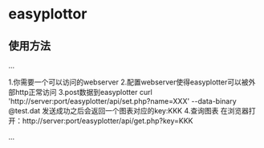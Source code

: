 # easyplottor

## 使用方法

...

1.你需要一个可以访问的webserver
2.配置webserver使得easyplotter可以被外部http正常访问
3.post数据到easyplotter
    curl 'http://server:port/easyplotter/api/set.php?name=XXX' --data-binary @test.dat
    发送成功之后会返回一个图表对应的key:KKK
4.查询图表
    在浏览器打开：http://server:port/easyplotter/api/get.php?key=KKK

...

